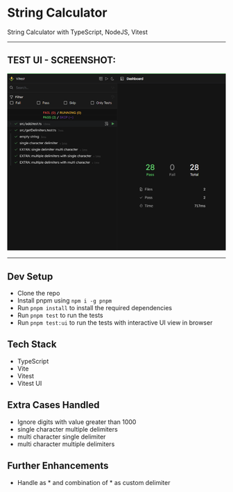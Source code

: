 # String Calculator

String Calculator with TypeScript, NodeJS, Vitest

---

## TEST UI - SCREENSHOT: 
<img src="test_result_ui.png"/>

---

## Dev Setup
- Clone the repo
- Install pnpm using `npm i -g pnpm`
- Run `pnpm install` to install the required dependencies
- Run `pnpm test` to run the tests
- Run `pnpm test:ui` to run the tests with interactive UI view in browser

## Tech Stack
- TypeScript
- Vite
- Vitest
- Vitest UI

## Extra Cases Handled
- Ignore digits with value greater than 1000
- single character multiple delimiters
- multi character single delimiter
- multi character multiple delimiters 

## Further Enhancements

- Handle as * and combination of * as custom delimiter